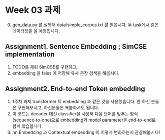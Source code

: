 

# Week 03 과제

0. gen_data.py 를 실행해 data/simple_corpus.txt 를 얻읍시다. 두 task에서 같은 데이터셋을 쓸 예정입니다.

## Assignment1. Sentence Embedding ; SimCSE implementation

1. TODO를 채워 SimCSE를 구현하고,
2. embedding 을 faiss 에 저장해 유사 문장 검색을 해봅시다.


## Assignment2. End-to-end Token embedding

1. 1주차 과제 transformer 의 embedding 과 같은 것을 사용했습니다.
안 하신 분들은 구현해보시고, 하신분들은 복붙하셔도 됩니다.
2. 이 코드는 decoder 대신 classifier을 사용해 다음 단어를 맞추는 방식 (sequence-to-one)으로 embedding과 model parameter을 end-to-end로 함께 학습합니다.
3. nn.Embedding 과 Contextual embedding 이 어떻게 변화하는지 관찰해봅시다!
